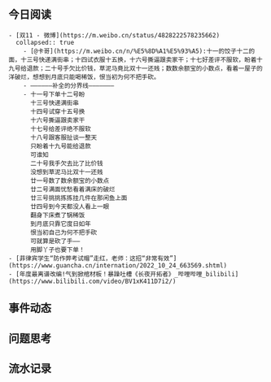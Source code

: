 ## 今日阅读
	- [双11 - 微博](https://m.weibo.cn/status/4828222578235662)
	  collapsed:: true
		- [@卡哥](https://m.weibo.cn/n/%E5%8D%A1%E5%93%A5):十一的饺子十二的面，十三号快递满街串；十四试衣服十五换，十六号撕逼跟卖家干；十七好差评不服软，盼着十九号给退款；二十号手欠比价钱，草泥马竟比双十一还贱；数数余额宝的小数点，看着一屋子的洋破烂，想想到月底只能喝稀饭，恨当初为何不把手砍。
		- ——————补全的分界线———————
		- 十一号下单十二号盼
		  十三号快递满街串
		  十四号试穿十五号换
		  十六号撕逼跟卖家干
		  十七号给差评绝不服软
		  十八号跟客服扯谈一整天
		  只盼着十九号能给退款
		  可谁知
		  二十号我手欠去比了比价钱
		  没想到草泥马比双十一还贱
		  廿一号数了数余额宝的小数点
		  廿二号满面忧愁看着满床的破烂
		  廿三号挑挑拣拣挂几件在那闲鱼上面
		  廿四号到今天都没人看上一眼
		  翻身下床煮了锅稀饭
		  到月底只靠它度日如年
		  恨当初自己为何不把手砍
		  可就算是砍了手——
		  用脚丫子也要下单！
	- [菲律宾学生“防作弊考试帽”走红，老师：这招“非常有效”](https://www.guancha.cn/internation/2022_10_24_663569.shtml)
	- [年度最离谱改编!气到掀棺材板！暴躁吐槽《长夜开拓者》_哔哩哔哩_bilibili](https://www.bilibili.com/video/BV1xK411D7i2/)
## 事件动态
## 问题思考
## 流水记录